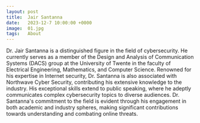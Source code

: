 ```yaml
---
layout: post
title:  Jair Santanna
date:   2023-12-7 10:00:00 +0000
image:  01.jpg
tags:   About
---
```

Dr. Jair Santanna is a distinguished figure in the field of cybersecurity. He currently serves as a member of the Design and Analysis of Communication Systems (DACS) group at the University of Twente in the faculty of Electrical Engineering, Mathematics, and Computer Science. Renowned for his expertise in Internet security, Dr. Santanna is also associated with Northwave Cyber Security, contributing his extensive knowledge to the industry. His exceptional skills extend to public speaking, where he adeptly communicates complex cybersecurity topics to diverse audiences. Dr. Santanna's commitment to the field is evident through his engagement in both academic and industry spheres, making significant contributions towards understanding and combating online threats.

<!-- ![]({{site.baseurl}}/img/04.jpg) -->
